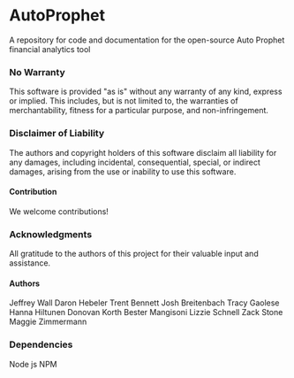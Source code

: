 # AutoProphet
A repository for code and documentation for the open-source Auto Prophet financial analytics tool

### No Warranty
This software is provided "as is" without any warranty of any kind, express or implied. This includes, but is not limited to, the warranties of merchantability, fitness for a particular purpose, and non-infringement.

### Disclaimer of Liability
The authors and copyright holders of this software disclaim all liability for any damages, including incidental, consequential, special, or indirect damages, arising from the use or inability to use this software.

#### Contribution
We welcome contributions! 

### Acknowledgments
All gratitude to the authors of this project for their valuable input and assistance.

#### Authors
Jeffrey Wall
Daron Hebeler
Trent Bennett
Josh Breitenbach
Tracy Gaolese
Hanna Hiltunen
Donovan Korth
Bester Mangisoni
Lizzie Schnell
Zack Stone
Maggie Zimmermann

### Dependencies
Node js
NPM



